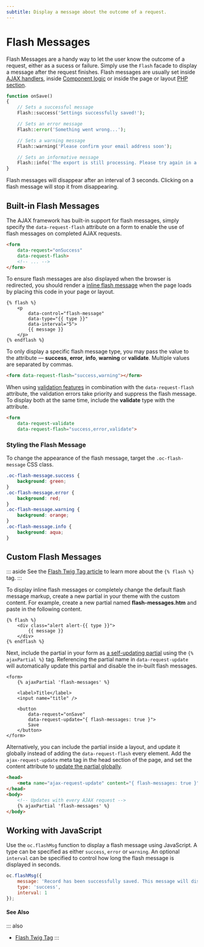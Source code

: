 ```yaml
---
subtitle: Display a message about the outcome of a request.
---
```

# Flash Messages

Flash Messages are a handy way to let the user know the outcome of a request, either as a sucess or failure. Simply use the `Flash` facade to display a message after the request finishes. Flash messages are usually set inside [AJAX handlers](../ajax/handlers.md), inside [Component logic](../../extend/cms-components.md) or inside the page or layout [PHP section](../themes/themes.md).

```php
function onSave()
{
    // Sets a successful message
    Flash::success('Settings successfully saved!');

    // Sets an error message
    Flash::error('Something went wrong...');

    // Sets a warning message
    Flash::warning('Please confirm your email address soon');

    // Sets an informative message
    Flash::info('The export is still processing. Please try again in a minute.');
}
```

Flash messages will disappear after an interval of 3 seconds. Clicking on a flash message will stop it from disappearing.

## Built-in Flash Messages

The AJAX framework has built-in support for flash messages, simply specify the `data-request-flash` attribute on a form to enable the use of flash messages on completed AJAX requests.

```html
<form
    data-request="onSuccess"
    data-request-flash>
    <!-- ... -->
</form>
```

To ensure flash messages are also displayed when the browser is redirected, you should render a [inline flash message](../../markup/tag/flash.md) when the page loads by placing this code in your page or layout.

```twig
{% flash %}
    <p
        data-control="flash-message"
        data-type="{{ type }}"
        data-interval="5">
        {{ message }}
    </p>
{% endflash %}
```

To only display a specific flash message type, you may pass the value to the attribute &mdash; **success**, **error**, **info**, **warning** or **validate**. Multiple values are separated by commas.

```html
<form data-request-flash="success,warning"></form>
```

When using [validation features](./validation.md) in combination with the `data-request-flash` attribute, the validation errors take priority and suppress the flash message. To display both at the same time, include the **validate** type with the attribute.

```html
<form
    data-request-validate
    data-request-flash="success,error,validate">
```

### Styling the Flash Message

To change the appearance of the flash message, target the `.oc-flash-message` CSS class.

```css
.oc-flash-message.success {
    background: green;
}
.oc-flash-message.error {
    background: red;
}
.oc-flash-message.warning {
    background: orange;
}
.oc-flash-message.info {
    background: aqua;
}
```

## Custom Flash Messages

::: aside
See the [Flash Twig Tag article](../../markup/tag/flash.md) to learn more about the `{% flash %}` tag.
:::

To display inline flash messages or completely change the default flash message markup, create a new partial in your theme with the custom content. For example, create a new partial named **flash-messages.htm** and paste in the following content.

```twig
{% flash %}
    <div class="alert alert-{{ type }}">
        {{ message }}
    </div>
{% endflash %}
```

Next, include the partial in your form as [a self-updating partial](../../markup/tag/ajax-partial.md) using the `{% ajaxPartial %}` tag. Referencing the partial name in `data-request-update` will automatically update this partial and disable the in-built flash messages.

```twig
<form>
    {% ajaxPartial 'flash-messages' %}

    <label>Title</label>
    <input name="title" />

    <button
        data-request="onSave"
        data-request-update="{ flash-messages: true }">
        Save
    </button>
</form>
```

Alternatively, you can include the partial inside a layout, and update it globally instead of adding the `data-request-flash` every element. Add the `ajax-request-update` meta tag in the head section of the page, and set the content attribute to [update the partial globally](../ajax/update-partials.md).

```html
<head>
    <meta name="ajax-request-update" content="{ flash-messages: true }" />
</head>
<body>
    <!-- Updates with every AJAX request -->
    {% ajaxPartial 'flash-messages' %}
</body>
```

## Working with JavaScript

Use the `oc.flashMsg` function to display a flash message using JavaScript. A type can be specified as either `success`, `error` or `warning`. An optional `interval` can be specified to control how long the flash message is displayed in seconds.

```js
oc.flashMsg({
    message: 'Record has been successfully saved. This message will disappear in 1 second.',
    type: 'success',
    interval: 1
});
```

#### See Also

::: also
* [Flash Twig Tag](../../markup/tag/flash.md)
:::
